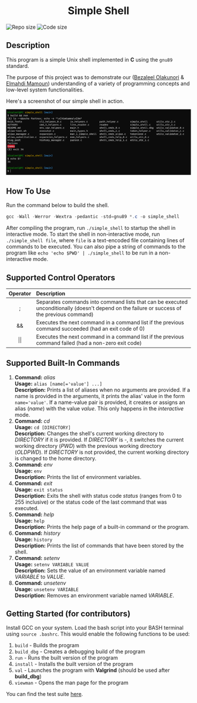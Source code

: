 <h1 style="text-align: center">Simple Shell</h1>

![Repo size](https://img.shields.io/github/repo-size/Elmahdi1962/simple_shell)
![Code size](https://img.shields.io/github/languages/code-size/Elmahdi1962/simple_shell.svg)

## Description

This program is a simple Unix shell implemented in __C__ using the `gnu89` standard.

The purpose of this project was to demonstrate our ([Bezaleel Olakunori](https://github.com/B3zaleel) & [Elmahdi Mamoun](https://github.com/Elmahdi1962)) understanding of a variety of programming concepts and low-level system functionalities.
<br/>

Here's a screenshot of our simple shell in action.

<img src="./readme/img-0.png"/>

## How To Use

Run the command below to build the shell.

```powershell
gcc -Wall -Werror -Wextra -pedantic -std=gnu89 *.c -o simple_shell
```

After compiling the program, run `./simple_shell` to startup the shell in interactive mode. To start the shell in non-interactive mode, run `./simple_shell file`, where `file` is a text-encoded file containing lines of commands to be executed. You can also pipe a string of commands to the program like `echo 'echo $PWD' | ./simple_shell` to be run in a non-interactive mode.

## Supported Control Operators

| Operator | Description |
|:--:|:--|
| ; | Separates commands into command lists that can be executed unconditionally (doesn't depend on the failure or success of the previous command) |
| && | Executes the next command in a command list if the previous command succeeded (had an exit code of 0) |
| \|\| | Executes the next command in a command list if the previous command failed (had a non-zero exit code) |

## Supported Built-In Commands

1. **Command:** *alias*<br/>**Usage:** `alias [name[='value'] ...]`<br/>**Description:** Prints a list of aliases when no arguments are provided. If a name is provided in the arguments, it prints the alias' value in the form `name='value'`. If a name-value pair is provided, it creates or assigns an alias (*name*) with the value *value*. This only happens in the *interactive* mode.
2. **Command:** *cd*<br/>**Usage:** `cd [DIRECTORY]`<br/>**Description:** Changes the shell's current working directory to *DIRECTORY* if it is provided. If *DIRECTORY* is *-*, it switches the current working directory (*PWD*) with the previous working directory (*OLDPWD*). If *DIRECTORY* is not provided, the current working directory is changed to the home directory.
3. **Command:** *env*<br/>**Usage:** `env`<br/>**Description:** Prints the list of environment variables.
4. **Command:** *exit*<br/>**Usage:** `exit status`<br/>**Description:** Exits the shell with status code *status* (ranges from 0 to 255 inclusive) or the status code of the last command that was executed.
5. **Command:** *help*<br/>**Usage:** `help`<br/>**Description:** Prints the help page of a built-in command or the program.
6. **Command:** *history*<br/>**Usage:** `history`<br/>**Description:** Prints the list of commands that have been stored by the shell.
7. **Command:** *setenv*<br/>**Usage:** `setenv VARIABLE VALUE`<br/>**Description:** Sets the value of an environment variable named *VARIABLE* to *VALUE*.
8. **Command:** *unsetenv*<br/>**Usage:** `unsetenv VARIABLE`<br/>**Description:** Removes an environment variable named *VARIABLE*.

## Getting Started (for contributors)

Install GCC on your system.
Load the bash script into your BASH terminal using `source .bashrc`. This would enable the following functions to be used:

1. `build` - Builds the program
2. `build_dbg` - Creates a debugging build of the program
3. `run` - Runs the built version of the program
4. `install` - Installs the built version of the program
5. `val` - Launches the program with **Valgrind** (should be used after **build_dbg**)
6. `viewman` - Opens the man page for the program

You can find the test suite [here](https://github.com/Elmahdi1962/0x16_Tests).
